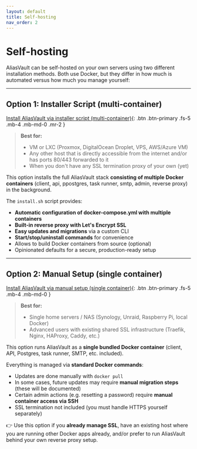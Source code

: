 ```yaml
---
layout: default
title: Self-hosting
nav_order: 2
---
```


# Self-hosting

AliasVault can be self-hosted on your own servers using two different installation methods. Both use Docker, but they differ in how much is automated versus how much you manage yourself:

---

## Option 1: Installer Script (multi-container)

[Install AliasVault via installer script (multi-container)](./installer){: .btn .btn-primary .fs-5 .mb-4 .mb-md-0 .mr-2 }

> **Best for:**
> - VM or LXC (Proxmox, DigitalOcean Droplet, VPS, AWS/Azure VM)
> - Any other host that is directly accessible from the internet and/or has ports 80/443 forwarded to it
> - When you don't have any SSL termination proxy of your own (yet)

This option installs the full AliasVault stack **consisting of multiple Docker containers** (client, api, ppostgres, task runner, smtp, admin, reverse proxy) in the background.

The `install.sh` script provides:
- **Automatic configuration of docker-compose.yml with multiple containers**
- **Built-in reverse proxy with Let's Encrypt SSL**
- **Easy updates and migrations** via a custom CLI
- **Start/stop/uninstall commands** for convenience
- Allows to build Docker containers from source (optional)
- Opinionated defaults for a secure, production-ready setup

---

## Option 2: Manual Setup (single container)

[Install AliasVault via manual setup (single container)](./manual){: .btn .btn-primary .fs-5 .mb-4 .mb-md-0 }


> **Best for:**
> - Single home servers / NAS (Synology, Unraid, Raspberry Pi, local Docker)
> - Advanced users with existing shared SSL infrastructure (Traefik, Nginx, HAProxy, Caddy, etc.)

This option runs AliasVault as a **single bundled Docker container** (client, API, Postgres, task runner, SMTP, etc. included).

Everything is managed via **standard Docker commands**:
- Updates are done manually with `docker pull`
- In some cases, future updates may require **manual migration steps** (these will be documented)
- Certain admin actions (e.g. resetting a password) require **manual container access via SSH**
- SSL termination not included (you must handle HTTPS yourself separately)


👉 Use this option if you **already manage SSL**, have an existing host where you are running other Docker apps already, and/or prefer to run AliasVault behind your own reverse proxy setup.

